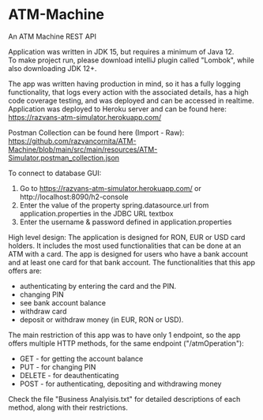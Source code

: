 # ATM-Machine
An ATM Machine REST API

Application was written in JDK 15, but requires a minimum of Java 12.  
To make project run, please download intelliJ plugin called "Lombok", while also downloading JDK 12+.

The app was written having production in mind, so it has a fully logging functionality, that logs every action with the 
associated details, has a high code coverage testing, and was deployed and can be accessed in realtime. Application was 
deployed to Heroku server and can be found here: https://razvans-atm-simulator.herokuapp.com/


Postman Collection can be found here (Import - Raw): https://github.com/razvancornita/ATM-Machine/blob/main/src/main/resources/ATM-Simulator.postman_collection.json

To connect to database GUI:
1. Go to https://razvans-atm-simulator.herokuapp.com/ or http://localhost:8090/h2-console
2. Enter the value of the property spring.datasource.url from application.properties in the JDBC URL textbox
4. Enter the username & password defined in application.properties


High level design:
    The application is designed for RON, EUR or USD card holders. It includes the most used functionalities that can be 
done at an ATM with a card. The app is designed for users who have a bank account and at least one card for that bank
account. The functionalities that this app offers are:
* authenticating by entering the card and the PIN.
* changing PIN
* see bank account balance
* withdraw card
* deposit or withdraw money (in EUR, RON or USD).

The main restriction of this app was to have only 1 endpoint, so the app offers multiple HTTP methods, for the same endpoint ("/atmOperation"):
* GET - for getting the account balance
* PUT - for changing PIN
* DELETE - for deauthenticating
* POST - for authenticating, depositing and withdrawing money

Check the file "Business Analyisis.txt" for detailed descriptions of each method, along with their restrictions.
